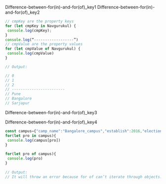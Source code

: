 Difference-between-for(in)-and-for(of)_key1
Difference-between-for(in)-and-for(of)_key2

 
```javascript
// cmpKey are the property keys
for (let cmpKey in Navgurukul) {
 console.log(cmpKey);
}
console.log(“------------------”)
// cmpValue are the property values
for (let cmpValue of Navgurukul) {
 console.log(cmpValue)
}

// Output:

// 0
// 1
// 2
// ------------------------
// Pune
// Bangalore
// Sarjapur

```

Difference-between-for(in)-and-for(of)_key3


Difference-between-for(in)-and-for(of)_key4


```javascript
const campus={"camp_name":"Bangalore_campus","establish":2016,"election":"three_months"}
for(let pro in campus){
 console.log(campus[pro])
}
 
for(let pro of campus){
 console.log(pro)
}
 
// Output:
// It will throw an error because for of can’t iterate through objects.

```